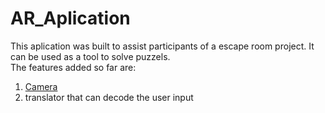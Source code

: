 # AR_Aplication

This aplication was built to assist participants of a escape room project. It can be used as a tool to solve puzzels.  
The features added so far are:
1. [Camera]([mdLibrary/CAMERA.md)
2. translator that can decode the user input

